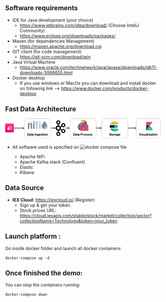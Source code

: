 ## Software requirements

* IDE for Java development (your choice)
  * https://www.jetbrains.com/idea/download/ (Choose InteliJ Community)
  * https://www.eclipse.org/downloads/packages/
* Maven (for dependencies Management)
  * https://maven.apache.org/download.cgi
* GIT client (for code  management)
  * https://git-scm.com/download/win
* Java Virtual Machine
  * https://www.oracle.com/technetwork/java/javase/downloads/jdk11-downloads-5066655.html
* Docker desktop
  * If you use windows or MacOs you can download and install docker on following link --> https://www.docker.com/products/docker-desktop

## Fast Data Architecture 

![Exercise architecture](img/Architecture.png)

* All software used is specified on ![docker compose file](docker/docker-compose.yml)

  * Apache NiFi
  * Apache Kafka stack (Confluent)
  * Elastic
  * Kibana

## Data Source
* **IEX Cloud**: https://iexcloud.io/ (Register)
  * Sign up & get your token. 
  * Stock prices URL: https://cloud.iexapis.com/stable/stock/market/collection/sector?collectionName=Technology&token=your_token


## Launch platform :

Go inside docker folder and launch all docker containers:
```
docker-compose up -d 
```

## Once finished the demo:
You can stop the containers running:
```
docker-compose down
```
